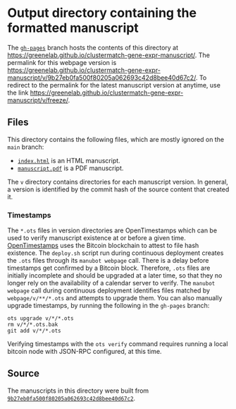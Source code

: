 # Output directory containing the formatted manuscript

The [`gh-pages`](https://github.com/greenelab/clustermatch-gene-expr-manuscript/tree/gh-pages) branch hosts the contents of this directory at <https://greenelab.github.io/clustermatch-gene-expr-manuscript/>.
The permalink for this webpage version is <https://greenelab.github.io/clustermatch-gene-expr-manuscript/v/9b27eb0fa500f80205a062693c42d8bee40d67c2/>.
To redirect to the permalink for the latest manuscript version at anytime, use the link <https://greenelab.github.io/clustermatch-gene-expr-manuscript/v/freeze/>.

## Files

This directory contains the following files, which are mostly ignored on the `main` branch:

+ [`index.html`](index.html) is an HTML manuscript.
+ [`manuscript.pdf`](manuscript.pdf) is a PDF manuscript.

The `v` directory contains directories for each manuscript version.
In general, a version is identified by the commit hash of the source content that created it.

### Timestamps

The `*.ots` files in version directories are OpenTimestamps which can be used to verify manuscript existence at or before a given time.
[OpenTimestamps](https://opentimestamps.org/) uses the Bitcoin blockchain to attest to file hash existence.
The `deploy.sh` script run during continuous deployment creates the `.ots` files through its `manubot webpage` call.
There is a delay before timestamps get confirmed by a Bitcoin block.
Therefore, `.ots` files are initially incomplete and should be upgraded at a later time, so that they no longer rely on the availability of a calendar server to verify.
The `manubot webpage` call during continuous deployment identifies files matched by `webpage/v/**/*.ots` and attempts to upgrade them.
You can also manually upgrade timestamps, by running the following in the `gh-pages` branch:

```shell
ots upgrade v/*/*.ots
rm v/*/*.ots.bak
git add v/*/*.ots
```

Verifying timestamps with the `ots verify` command requires running a local bitcoin node with JSON-RPC configured, at this time.

## Source

The manuscripts in this directory were built from
[`9b27eb0fa500f80205a062693c42d8bee40d67c2`](https://github.com/greenelab/clustermatch-gene-expr-manuscript/commit/9b27eb0fa500f80205a062693c42d8bee40d67c2).
